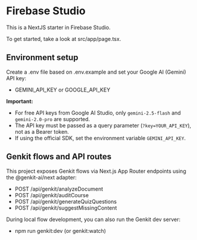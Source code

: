 # Firebase Studio

This is a NextJS starter in Firebase Studio.

To get started, take a look at src/app/page.tsx.

## Environment setup

Create a .env file based on .env.example and set your Google AI (Gemini) API key:

- GEMINI_API_KEY or GOOGLE_API_KEY

**Important:**

- For free API keys from Google AI Studio, only `gemini-2.5-flash` and `gemini-2.0-pro` are supported.
- The API key must be passed as a query parameter (`?key=YOUR_API_KEY`), not as a Bearer token.
- If using the official SDK, set the environment variable `GEMINI_API_KEY`.

## Genkit flows and API routes

This project exposes Genkit flows via Next.js App Router endpoints using the @genkit-ai/next adapter:

- POST /api/genkit/analyzeDocument
- POST /api/genkit/auditCourse
- POST /api/genkit/generateQuizQuestions
- POST /api/genkit/suggestMissingContent

During local flow development, you can also run the Genkit dev server:

- npm run genkit:dev (or genkit:watch)
